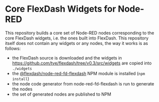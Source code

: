 Core FlexDash Widgets for Node-RED
==================================

This repository builds a core set of Node-RED nodes corresponding to the core FlexDash widgets,
i.e. the ones built into FlexDash.
This repository itself does not contain any widgets or any nodes, the way it works is as follows:
- the FlexDash source is downloaded and the widgets in
  https://github.com/tve/flexdash/tree/v0.3/src/widgets are copied into `./widgets`
- the [@flexdash/node-red-fd-flexdash](https://npmjs.org/package/@flexdash/node-red-flexdash)
  NPM module is installed (`npm install`)
- the node code generator from node-red-fd-flexdash is run to generate the nodes
- the set of generated nodes are published to NPM
